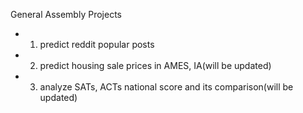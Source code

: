 General Assembly Projects
 - 1) predict reddit popular posts
 - 2) predict housing sale prices in AMES, IA(will be updated)
 - 3) analyze SATs, ACTs national score and its comparison(will be updated)
